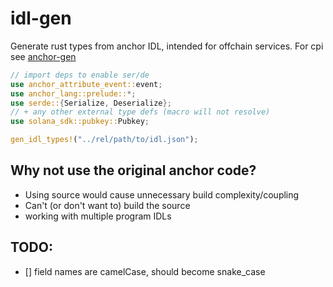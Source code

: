 # idl-gen

Generate rust types from anchor IDL, intended for offchain services.
For cpi see [anchor-gen](https://github.com/saber-hq/anchor-gen/)

```rust
// import deps to enable ser/de
use anchor_attribute_event::event;
use anchor_lang::prelude::*;
use serde::{Serialize, Deserialize};
// + any other external type defs (macro will not resolve)
use solana_sdk::pubkey::Pubkey;

gen_idl_types!("../rel/path/to/idl.json");
```

## Why not use the original anchor code?
- Using source would cause unnecessary build complexity/coupling  
- Can't (or don't want to) build the source  
- working with multiple program IDLs

## TODO:
- [] field names are camelCase, should become snake_case
